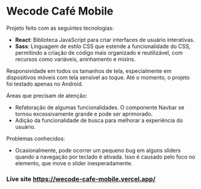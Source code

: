 # Wecode Café Mobile

Projeto feito com as seguintes tecnologias:

- **React**: Biblioteca JavaScript para criar interfaces de usuário interativas.
- **Sass**: Linguagem de estilo CSS que estende a funcionalidade do CSS, permitindo a criação de código mais organizado e reutilizável, com recursos como variáveis, aninhamento e mixins.

Responsividade em todos os tamanhos de tela, especialmente em dispositivos móveis com tela sensível ao toque. Até o momento, o projeto foi testado apenas no Android.

Áreas que precisam de atenção:
- Refatoração de algumas funcionalidades. O componente Navbar se tornou excessivamente grande e pode ser aprimorado.
- Adição da funcionalidade de busca para melhorar a experiência do usuário.


Problemas conhecidos:
- Ocasionalmente, pode ocorrer um pequeno bug em alguns sliders quando a navegação por teclado é ativada. Isso é causado pelo foco no elemento, que move o slider inesperadamente.

### Live site https://wecode-cafe-mobile.vercel.app/

